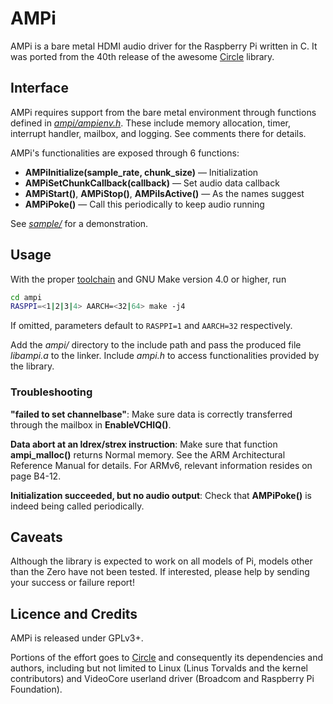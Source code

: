 # AMPi

AMPi is a bare metal HDMI audio driver for the Raspberry Pi
written in C. It was ported from the 40th release of the
awesome [Circle](https://github.com/rsta2/circle) library.

## Interface

AMPi requires support from the bare metal environment through
functions defined in [_ampi/ampienv.h_](ampi/ampienv.h). These
include memory allocation, timer, interrupt handler, mailbox,
and logging. See comments there for details.

AMPi's functionalities are exposed through 6 functions:

- **AMPiInitialize(sample_rate, chunk_size)** — Initialization
- **AMPiSetChunkCallback(callback)** — Set audio data callback
- **AMPiStart()**, **AMPiStop()**, **AMPiIsActive()** — As the names suggest
- **AMPiPoke()** — Call this periodically to keep audio running

See [_sample/_](_sample/_) for a demonstration.

## Usage

With the proper [toolchain](https://developer.arm.com/open-source/gnu-toolchain/gnu-rm/downloads)
and GNU Make version 4.0 or higher, run

```sh
cd ampi
RASPPI=<1|2|3|4> AARCH=<32|64> make -j4
```

If omitted, parameters default to `RASPPI=1` and `AARCH=32`
respectively.

Add the _ampi/_ directory to the include path and pass
the produced file _libampi.a_ to the linker. Include _ampi.h_
to access functionalities provided by the library.

### Troubleshooting

**"failed to set channelbase"**: Make sure data is correctly
transferred through the mailbox in **EnableVCHIQ()**.

**Data abort at an ldrex/strex instruction**: Make sure that
function **ampi_malloc()** returns Normal memory. See the ARM
Architectural Reference Manual for details. For ARMv6, relevant
information resides on page B4-12.

**Initialization succeeded, but no audio output**: Check that
**AMPiPoke()** is indeed being called periodically.

## Caveats

Although the library is expected to work on all models of Pi,
models other than the Zero have not been tested. If interested,
please help by sending your success or failure report!

## Licence and Credits

AMPi is released under GPLv3+.

Portions of the effort goes to [Circle](https://github.com/rsta2/circle)
and consequently its dependencies and authors, including but not
limited to Linux (Linus Torvalds and the kernel contributors) and
VideoCore userland driver (Broadcom and Raspberry Pi Foundation).
